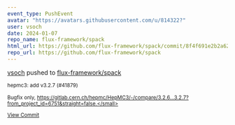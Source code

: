 ```yaml
---
event_type: PushEvent
avatar: "https://avatars.githubusercontent.com/u/814322?"
user: vsoch
date: 2024-01-07
repo_name: flux-framework/spack
html_url: https://github.com/flux-framework/spack/commit/8f4f691e2b2a6263f661fb0a455bcaf73e90036a
repo_url: https://github.com/flux-framework/spack
---
```


<a href='https://github.com/vsoch' target='_blank'>vsoch</a> pushed to <a href='https://github.com/flux-framework/spack' target='_blank'>flux-framework/spack</a>

<small>hepmc3: add v3.2.7 (#41879)

Bugfix only, https://gitlab.cern.ch/hepmc/HepMC3/-/compare/3.2.6...3.2.7?from_project_id=6751&straight=false.</small>

<a href='https://github.com/flux-framework/spack/commit/8f4f691e2b2a6263f661fb0a455bcaf73e90036a' target='_blank'>View Commit</a>